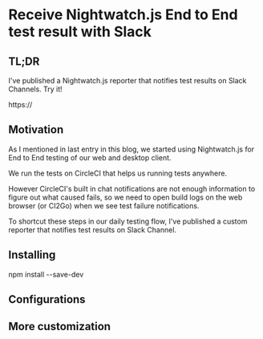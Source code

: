 # Receive Nightwatch.js End to End test result with Slack

## TL;DR

I've published a Nightwatch.js reporter that notifies test results on Slack Channels. Try it!

https://

## Motivation 

As I mentioned in last entry in this blog, we started using Nightwatch.js for End to End testing of our web and desktop client.

We run the tests on CircleCI that helps us running tests anywhere.

However CircleCI's built in chat notifications are not enough information to figure out what caused fails, so we need to open build logs on the web browser (or CI2Go) when we see test failure notifications.

To shortcut these steps in our daily testing flow, I've published a custom reporter that notifies test results on Slack Channel.

## Installing

npm install --save-dev 

## Configurations

## More customization 


